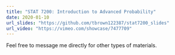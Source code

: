 ```yaml
---
title: "STAT 7200: Introduction to Advanced Probability"
date: 2020-01-10
url_slides: "https://github.com/tbrown122387/stat7200_slides"
url_video: "https://vimeo.com/showcase/7477709"
---
```


Feel free to message me directly for other types of materials.

